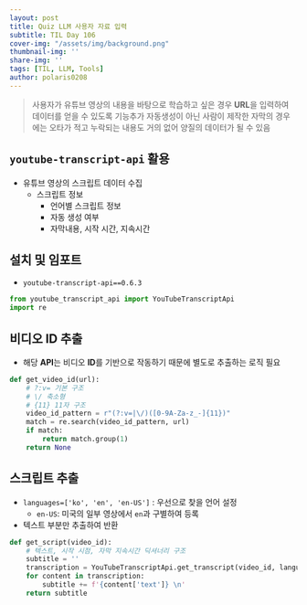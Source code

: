```yaml
---
layout: post
title: Quiz LLM 사용자 자료 입력
subtitle: TIL Day 106
cover-img: "/assets/img/background.png"
thumbnail-img: ''
share-img: ''
tags: [TIL, LLM, Tools]
author: polaris0208
---
```

> 사용자가 유튜브 영상의 내용을 바탕으로 학습하고 싶은 경우 **URL**을 입력하여 데이터를 얻을 수 있도록 기능추가
> 자동생성이 아닌 사람이 제작한 자막의 경우에는 오타가 적고 누락되는 내용도 거의 없어 양질의 데이터가 될 수 있음

## `youtube-transcript-api` 활용
- 유튜브 영상의 스크립트 데이터 수집
   - 스크립트 정보
      - 언어별 스크립트 정보
      - 자동 생성 여부
      - 자막내용, 시작 시간, 지속시간


## 설치 및 임포트
- `youtube-transcript-api==0.6.3`

```py
from youtube_transcript_api import YouTubeTranscriptApi
import re
```

## 비디오 ID 추출
- 해당 **API**는 비디오 **ID**를 기반으로 작동하기 때문에 별도로 추출하는 로직 필요

```py
def get_video_id(url):
    # ?:v= 기본 구조
    # \/ 축소형
    # {11} 11자 구조
    video_id_pattern = r"(?:v=|\/)([0-9A-Za-z_-]{11})"
    match = re.search(video_id_pattern, url)
    if match:
        return match.group(1)
    return None
```

## 스크립트 추출
- `languages=['ko', 'en', 'en-US']` : 우선으로 찾을 언어 설정
   - `en-US`: 미국의 일부 영상에서 `en`과 구별하여 등록
- 텍스트 부분만 추출하여 반환

```py
def get_script(video_id):
    # 텍스트, 시작 시점, 자막 지속시간 딕셔너리 구조
    subtitle = ''
    transcription = YouTubeTranscriptApi.get_transcript(video_id, languages=['ko', 'en', 'en-US'])
    for content in transcription:
        subtitle += f'{content['text']} \n'
    return subtitle
```